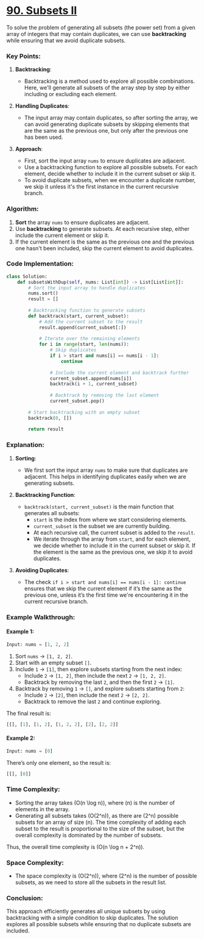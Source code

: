# [90. Subsets II](https://leetcode.com/problems/subsets-ii/description/)

To solve the problem of generating all subsets (the power set) from a given array of integers that may contain duplicates, we can use **backtracking** while ensuring that we avoid duplicate subsets.

### Key Points:
1. **Backtracking**:
   - Backtracking is a method used to explore all possible combinations. Here, we'll generate all subsets of the array step by step by either including or excluding each element.
   
2. **Handling Duplicates**:
   - The input array may contain duplicates, so after sorting the array, we can avoid generating duplicate subsets by skipping elements that are the same as the previous one, but only after the previous one has been used.

3. **Approach**:
   - First, sort the input array `nums` to ensure duplicates are adjacent.
   - Use a backtracking function to explore all possible subsets. For each element, decide whether to include it in the current subset or skip it.
   - To avoid duplicate subsets, when we encounter a duplicate number, we skip it unless it's the first instance in the current recursive branch.

### Algorithm:
1. **Sort** the array `nums` to ensure duplicates are adjacent.
2. Use **backtracking** to generate subsets. At each recursive step, either include the current element or skip it.
3. If the current element is the same as the previous one and the previous one hasn't been included, skip the current element to avoid duplicates.

### Code Implementation:

```python
class Solution:
    def subsetsWithDup(self, nums: List[int]) -> List[List[int]]:
        # Sort the input array to handle duplicates
        nums.sort()
        result = []
        
        # Backtracking function to generate subsets
        def backtrack(start, current_subset):
            # Add the current subset to the result
            result.append(current_subset[:])
            
            # Iterate over the remaining elements
            for i in range(start, len(nums)):
                # Skip duplicates
                if i > start and nums[i] == nums[i - 1]:
                    continue
                
                # Include the current element and backtrack further
                current_subset.append(nums[i])
                backtrack(i + 1, current_subset)
                
                # Backtrack by removing the last element
                current_subset.pop()
        
        # Start backtracking with an empty subset
        backtrack(0, [])
        
        return result
```

### Explanation:
1. **Sorting**:
   - We first sort the input array `nums` to make sure that duplicates are adjacent. This helps in identifying duplicates easily when we are generating subsets.
   
2. **Backtracking Function**:
   - `backtrack(start, current_subset)` is the main function that generates all subsets:
     - `start` is the index from where we start considering elements.
     - `current_subset` is the subset we are currently building.
     - At each recursive call, the current subset is added to the `result`.
     - We iterate through the array from `start`, and for each element, we decide whether to include it in the current subset or skip it. If the element is the same as the previous one, we skip it to avoid duplicates.
   
3. **Avoiding Duplicates**:
   - The check `if i > start and nums[i] == nums[i - 1]: continue` ensures that we skip the current element if it’s the same as the previous one, unless it’s the first time we're encountering it in the current recursive branch.

### Example Walkthrough:

#### Example 1:
```python
Input: nums = [1, 2, 2]
```

1. Sort `nums` → `[1, 2, 2]`.
2. Start with an empty subset `[]`.
3. Include `1` → `[1]`, then explore subsets starting from the next index:
   - Include `2` → `[1, 2]`, then include the next `2` → `[1, 2, 2]`.
   - Backtrack by removing the last `2`, and then the first `2` → `[1]`.
4. Backtrack by removing `1` → `[]`, and explore subsets starting from `2`:
   - Include `2` → `[2]`, then include the next `2` → `[2, 2]`.
   - Backtrack to remove the last `2` and continue exploring.

The final result is:
```python
[[], [1], [1, 2], [1, 2, 2], [2], [2, 2]]
```

#### Example 2:
```python
Input: nums = [0]
```
There’s only one element, so the result is:
```python
[[], [0]]
```

### Time Complexity:
- Sorting the array takes \(O(n \log n)\), where \(n\) is the number of elements in the array.
- Generating all subsets takes \(O(2^n)\), as there are \(2^n\) possible subsets for an array of size \(n\). The time complexity of adding each subset to the result is proportional to the size of the subset, but the overall complexity is dominated by the number of subsets.

Thus, the overall time complexity is \(O(n \log n + 2^n)\).

### Space Complexity:
- The space complexity is \(O(2^n)\), where \(2^n\) is the number of possible subsets, as we need to store all the subsets in the result list.

### Conclusion:
This approach efficiently generates all unique subsets by using backtracking with a simple condition to skip duplicates. The solution explores all possible subsets while ensuring that no duplicate subsets are included.
